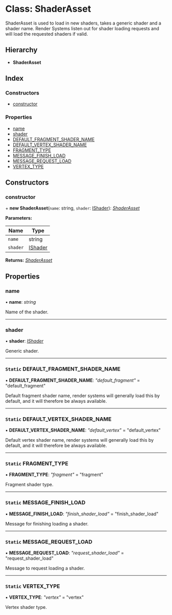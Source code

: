 
# Class: ShaderAsset

ShaderAsset is used to load in new shaders, takes a generic shader
and a shader name.
Render Systems listen out for shader loading requests and will
load the requested shaders if valid.

## Hierarchy

* **ShaderAsset**

## Index

### Constructors

* [constructor](shaderasset.md#constructor)

### Properties

* [name](shaderasset.md#name)
* [shader](shaderasset.md#shader)
* [DEFAULT_FRAGMENT_SHADER_NAME](shaderasset.md#static-default_fragment_shader_name)
* [DEFAULT_VERTEX_SHADER_NAME](shaderasset.md#static-default_vertex_shader_name)
* [FRAGMENT_TYPE](shaderasset.md#static-fragment_type)
* [MESSAGE_FINISH_LOAD](shaderasset.md#static-message_finish_load)
* [MESSAGE_REQUEST_LOAD](shaderasset.md#static-message_request_load)
* [VERTEX_TYPE](shaderasset.md#static-vertex_type)

## Constructors

###  constructor

\+ **new ShaderAsset**(`name`: string, `shader`: [IShader](../interfaces/ishader.md)): *[ShaderAsset](shaderasset.md)*

**Parameters:**

Name | Type |
------ | ------ |
`name` | string |
`shader` | [IShader](../interfaces/ishader.md) |

**Returns:** *[ShaderAsset](shaderasset.md)*

## Properties

###  name

• **name**: *string*

Name of the shader.

___

###  shader

• **shader**: *[IShader](../interfaces/ishader.md)*

Generic shader.

___

### `Static` DEFAULT_FRAGMENT_SHADER_NAME

▪ **DEFAULT_FRAGMENT_SHADER_NAME**: *"default_fragment"* = "default_fragment"

Default fragment shader name, render systems will generally load this
by default, and it will therefore be always available.

___

### `Static` DEFAULT_VERTEX_SHADER_NAME

▪ **DEFAULT_VERTEX_SHADER_NAME**: *"default_vertex"* = "default_vertex"

Default vertex shader name, render systems will generally load this
by default, and it will therefore be always available.

___

### `Static` FRAGMENT_TYPE

▪ **FRAGMENT_TYPE**: *"fragment"* = "fragment"

Fragment shader type.

___

### `Static` MESSAGE_FINISH_LOAD

▪ **MESSAGE_FINISH_LOAD**: *"finish_shader_load"* = "finish_shader_load"

Message for finishing loading a shader.

___

### `Static` MESSAGE_REQUEST_LOAD

▪ **MESSAGE_REQUEST_LOAD**: *"request_shader_load"* = "request_shader_load"

Message to request loading a shader.

___

### `Static` VERTEX_TYPE

▪ **VERTEX_TYPE**: *"vertex"* = "vertex"

Vertex shader type.

